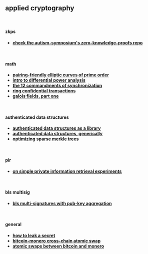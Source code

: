 ## applied cryptography

<br>


#### zkps

* **[check the autism-symposium's zero-knowledge-proofs repo](https://github.com/autistic-symposium/zero-knowledge-proofs-toolkit)**

<br>

#### math

* **[pairing-friendly elliptic curves of prime order](https://eprint.iacr.org/2005/133.pdf)**
* **[intro to differential power analysis](https://link.springer.com/content/pdf/10.1007/s13389-011-0006-y.pdf)**
* **[the 12 commandments of synchronization](https://citeseerx.ist.psu.edu/viewdoc/download?doi=10.1.1.227.3871&rep=rep1&type=pdf)**
* **[ring confidential transactions](https://eprint.iacr.org/2015/1098.pdf)**
* **[galois fields, part one](https://www.youtube.com/watch?v=yBVqk4YM2VY)**

<br>

#### authenticated data structures

* **[authenticated data structures as a library](https://bentnib.org/posts/2016-04-12-authenticated-data-structures-as-a-library.html)**
* **[authenticated data structures, generically](https://www.cs.umd.edu/~mwh/papers/gpads.pdf)**
* **[optimizing sparse merkle trees](https://ethresear.ch/t/optimizing-sparse-merkle-trees/3751)**
  
<br>

#### pir

* **[on simple private information retrieval experiments](https://mirror.xyz/go-outside.eth/4G5bsqUkjLxhQ0M9so3f25o4cABwN--tC40N3jkReug)**

<br>

#### bls multisig

* **[bls multi-signatures with pub-key aggregation](https://crypto.stanford.edu/~dabo/pubs/papers/BLSmultisig.html)**

<br>

#### general

* **[how to leak a secret](https://people.csail.mit.edu/rivest/pubs/RST01.pdf)**
* **[bitcoin-monero cross-chain atomic swap](https://eprint.iacr.org/2020/1126.pdf)**
* **[atomic swaps between bitcoin and monero](https://arxiv.org/pdf/2101.12332.pdf)**
